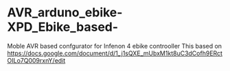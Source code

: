 # AVR_arduno_ebike-XPD_Ebike_based-
Moble AVR based confgurator for Infenon 4 ebike controoller 
This based on https://docs.google.com/document/d/1_j1sQXE_mUbxM1kt8uC3dCofh9ERctOILo7Q009rxnY/edit
